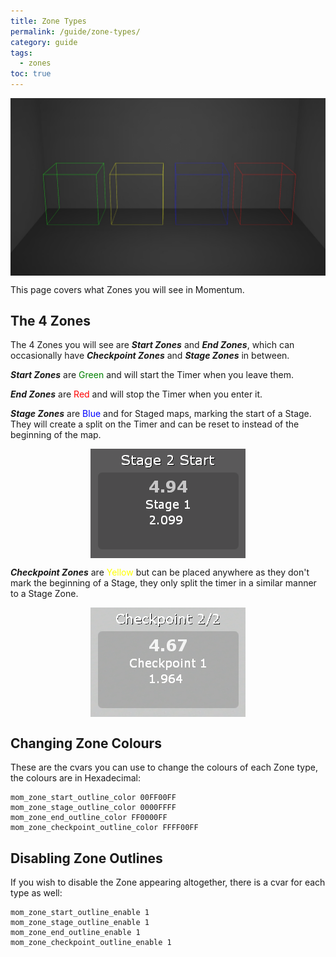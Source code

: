 ```yaml
---
title: Zone Types
permalink: /guide/zone-types/
category: guide
tags:
  - zones
toc: true
---
```

<img src="/assets/images/guide_headers/guide_zone_colours.jpg" alt="Zone Guide" style="display: block; margin: auto;">

This page covers what Zones you will see in Momentum.
## The 4 Zones
The 4 Zones you will see are ***Start Zones*** and ***End Zones***, which can occasionally have ***Checkpoint Zones*** and ***Stage Zones*** in between.

***Start Zones*** are <span style="color:green">Green</span> and will start the Timer when you leave them.  

***End Zones*** are <span style="color:red">Red</span> and will stop the Timer when you enter it.  

***Stage Zones*** are <span style="color:blue">Blue</span> and for Staged maps, marking the start of a Stage.
They will create a split on the Timer and can be reset to instead of the beginning of the map.  

<img src="/assets/images/zone_type_guide/stage_timer.png" alt="Stage Timer" style="display: block; margin: auto;">

***Checkpoint Zones*** are <span style="color:yellow">Yellow</span> but can be placed anywhere as they don't mark the beginning of a Stage, they only split the timer in a similar manner to a Stage Zone.

<img src="/assets/images/zone_type_guide/checkpoint_timer.png" alt="Checkpoint Timer" style="display: block; margin: auto;">

## Changing Zone Colours
These are the cvars you can use to change the colours of each Zone type, the colours are in Hexadecimal:  
```
mom_zone_start_outline_color 00FF00FF
mom_zone_stage_outline_color 0000FFFF
mom_zone_end_outline_color FF0000FF
mom_zone_checkpoint_outline_color FFFF00FF
```

## Disabling Zone Outlines
If you wish to disable the Zone appearing altogether, there is a cvar for each type as well:  
```
mom_zone_start_outline_enable 1
mom_zone_stage_outline_enable 1
mom_zone_end_outline_enable 1
mom_zone_checkpoint_outline_enable 1
```